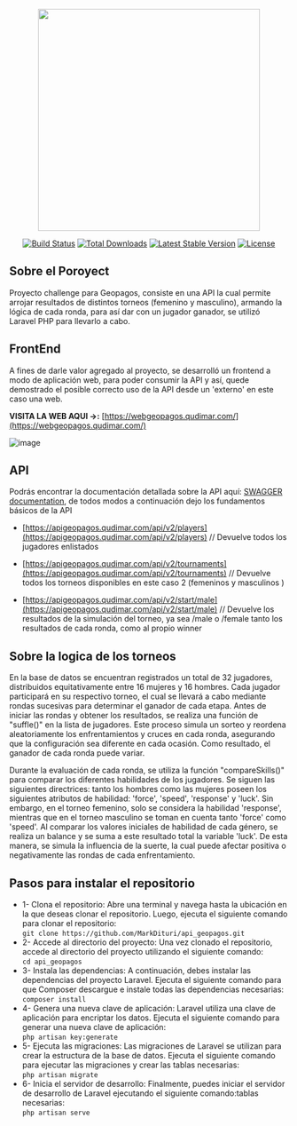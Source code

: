 <p align="center"><a href="https://laravel.com" target="_blank"><img src="https://webgeopagos.qudimar.com/Assets/images/logo.png" width="400"></a></p>

<p align="center">
<a href="https://travis-ci.org/laravel/framework"><img src="https://travis-ci.org/laravel/framework.svg" alt="Build Status"></a>
<a href="https://packagist.org/packages/laravel/framework"><img src="https://img.shields.io/packagist/dt/laravel/framework" alt="Total Downloads"></a>
<a href="https://packagist.org/packages/laravel/framework"><img src="https://img.shields.io/packagist/v/laravel/framework" alt="Latest Stable Version"></a>
<a href="https://packagist.org/packages/laravel/framework"><img src="https://img.shields.io/packagist/l/laravel/framework" alt="License"></a>
</p>

## Sobre el Poroyect

Proyecto challenge para Geopagos, consiste en una API la cual permite arrojar resultados de distintos torneos (femenino y masculino), armando la lógica de cada ronda, para así dar con un jugador ganador, se utilizó Laravel PHP para llevarlo a cabo.

## FrontEnd

A fines de darle valor agregado al proyecto, se desarrolló un frontend a modo de aplicación web, para poder consumir la API y así, quede demostrado el posible correcto uso de la API desde un 'externo' en este caso una web.<br>

<b>VISITA LA WEB AQUI ->:</b> [https://webgeopagos.qudimar.com/](https://webgeopagos.qudimar.com/)<br>

![image](https://github.com/MarkDituri/api_geopagos/assets/87947352/04efedc6-f2ff-4ec0-b009-e9fbf49ea858)
<br>

## API 

Podrás encontrar la documentación detallada sobre la API aquí: [SWAGGER documentation](https://qudimar.com/documentation/geopagos/), de todos modos a continuación dejo los fundamentos básicos de la API

-    [https://apigeopagos.qudimar.com/api/v2/players](https://apigeopagos.qudimar.com/api/v2/players)
// Devuelve todos los jugadores enlistados

-    [https://apigeopagos.qudimar.com/api/v2/tournaments](https://apigeopagos.qudimar.com/api/v2/tournaments)
// Devuelve todos los torneos disponibles en este caso 2 (femeninos y masculinos )

-    [https://apigeopagos.qudimar.com/api/v2/start/male](https://apigeopagos.qudimar.com/api/v2/start/male)
// Devuelve los resultados de la simulación del torneo, ya sea /male o /female tanto los resultados de cada ronda, como al propio winner

## Sobre la logica de los torneos

En la base de datos se encuentran registrados un total de 32 jugadores, distribuidos equitativamente entre 16 mujeres y 16 hombres. Cada jugador participará en su respectivo torneo, el cual se llevará a cabo mediante rondas sucesivas para determinar el ganador de cada etapa. Antes de iniciar las rondas y obtener los resultados, se realiza una función de "suffle()" en la lista de jugadores. Este proceso simula un sorteo y reordena aleatoriamente los enfrentamientos y cruces en cada ronda, asegurando que la configuración sea diferente en cada ocasión. Como resultado, el ganador de cada ronda puede variar.

Durante la evaluación de cada ronda, se utiliza la función "compareSkills()" para comparar los diferentes habilidades de los jugadores. Se siguen las siguientes directrices: tanto los hombres como las mujeres poseen los siguientes atributos de habilidad: 'force', 'speed', 'response' y 'luck'. Sin embargo, en el torneo femenino, solo se considera la habilidad 'response', mientras que en el torneo masculino se toman en cuenta tanto 'force' como 'speed'. Al comparar los valores iniciales de habilidad de cada género, se realiza un balance y se suma a este resultado total la variable 'luck'. De esta manera, se simula la influencia de la suerte, la cual puede afectar positiva o negativamente las rondas de cada enfrentamiento. 

## Pasos para instalar el repositorio
<ul>
    <li>
        1- Clona el repositorio: Abre una terminal y navega hasta la ubicación en la que deseas clonar el repositorio. Luego, ejecuta el siguiente comando para clonar el repositorio:<br>                    <code>git clone https://github.com/MarkDituri/api_geopagos.git</code>
    </li>
      <li>
        2- Accede al directorio del proyecto: Una vez clonado el repositorio, accede al directorio del proyecto utilizando el siguiente comando:<br>
          <code>cd api_geopagos</code>
    </li>
        <li>
        3- Instala las dependencias: A continuación, debes instalar las dependencias del proyecto Laravel. Ejecuta el siguiente comando para que Composer descargue e instale todas las dependencias necesarias:<br>
        <code>composer install</code>
    </li>
        <li>
        4- Genera una nueva clave de aplicación: Laravel utiliza una clave de aplicación para encriptar los datos. Ejecuta el siguiente comando para generar una nueva clave de aplicación:<br>
        <code>php artisan key:generate</code>
    </li>
    <li>
        5- Ejecuta las migraciones: Las migraciones de Laravel se utilizan para crear la estructura de la base de datos. Ejecuta el siguiente comando para ejecutar las migraciones y crear las tablas necesarias:<br>
        <code>php artisan migrate</code>
    </li>
    <li>
        6- Inicia el servidor de desarrollo: Finalmente, puedes iniciar el servidor de desarrollo de Laravel ejecutando el siguiente comando:tablas necesarias:<br>
        <code>php artisan serve</code>
    </li>
</ul>

